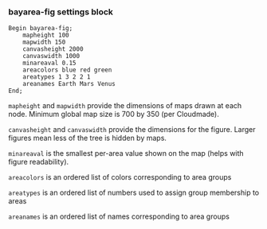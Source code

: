 ### bayarea-fig settings block
```
Begin bayarea-fig;
    mapheight 100
    mapwidth 150
    canvasheight 2000
    canvaswidth 1000
    minareaval 0.15
    areacolors blue red green
    areatypes 1 3 2 2 1
    areanames Earth Mars Venus
End;

```

```mapheight``` and ```mapwidth``` provide the dimensions of maps drawn at each node. Minimum global map size is 700 by 350 (per Cloudmade).

```canvasheight``` and ```canvaswidth``` provide the dimensions for the figure. Larger figures mean less of the tree is hidden by maps.

```minareaval``` is the smallest per-area value shown on the map (helps with figure readability).

```areacolors``` is an ordered list of colors corresponding to area groups

```areatypes``` is an ordered list of numbers used to assign group membership to areas

```areanames``` is an ordered list of names corresponding to area groups
